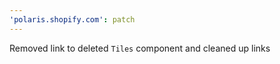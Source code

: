```yaml
---
'polaris.shopify.com': patch
---
```


Removed link to deleted `Tiles` component and cleaned up links
